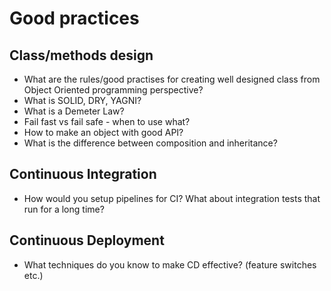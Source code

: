 # Good practices

## Class/methods design
- What are the rules/good practises for creating well designed class from Object Oriented programming perspective?
- What is SOLID, DRY, YAGNI?
- What is a Demeter Law?
- Fail fast vs fail safe - when to use what?
- How to make an object with good API?
- What is the difference between composition and inheritance?

## Continuous Integration
- How would you setup pipelines for CI? What about integration tests that run for a long time?

## Continuous Deployment
- What techniques do you know to make CD effective? (feature switches etc.)

